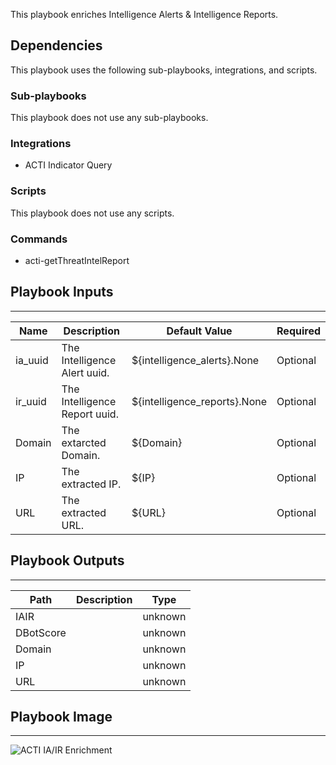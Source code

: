 This playbook enriches Intelligence Alerts & Intelligence Reports.

## Dependencies
This playbook uses the following sub-playbooks, integrations, and scripts.

### Sub-playbooks
This playbook does not use any sub-playbooks.

### Integrations
* ACTI Indicator Query

### Scripts
This playbook does not use any scripts.

### Commands
* acti-getThreatIntelReport

## Playbook Inputs
---

| **Name** | **Description** | **Default Value** | **Required** |
| --- | --- | --- | --- |
| ia_uuid | The Intelligence Alert uuid. | ${intelligence_alerts}.None | Optional |
| ir_uuid | The Intelligence Report uuid. | ${intelligence_reports}.None | Optional |
| Domain | The extarcted Domain. | ${Domain} | Optional |
| IP | The extracted IP. | ${IP} | Optional |
| URL | The extracted URL. | ${URL} | Optional |

## Playbook Outputs
---

| **Path** | **Description** | **Type** |
| --- | --- | --- |
| IAIR |  | unknown |
| DBotScore |  | unknown |
| Domain |  | unknown |
| IP |  | unknown |
| URL |  | unknown |

## Playbook Image
---
![ACTI IA/IR Enrichment](https://user-images.githubusercontent.com/40510780/161069052-feb0b049-e189-42ea-bd3b-db96fdab09d8.png)
